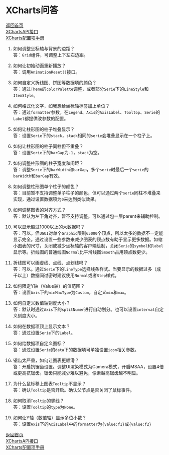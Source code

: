# XCharts问答

[返回首页](../Readme.md)  
[XChartsAPI接口](XChartsAPI.md)  
[XCharts配置项手册](XCharts配置项手册.md)

1. 如何调整坐标轴与背景的边距？  
   答：`Grid`组件，可调整上下左右边距。

2. 如何让初始动画重新播放？  
   答：调用`AnimationReset()`接口。

3. 如何自定义折线图、饼图等数据项的颜色？  
   答：通过`Theme`的`colorPalette`调整，或者部分`Serie`下的`LineStyle`和`ItemStyle`。

4. 如何格式化文字，如我想给坐标轴标签加上单位？  
   答：通过`formatter`参数，在`Legend`、`Axis`的`AxisLabel`、`Tooltop`、`Serie`的`Label`都提供改参数的配置。

5. 如何让柱形图的柱子堆叠显示？  
   答：设置`Serie`下的`stack`，`stack`相同的`serie`会堆叠显示在一个柱子上。

6. 如何让柱形图的柱子同柱但不重叠？  
   答：设置`Serie`下的`barGap`为`-1`，`stack`为空。

7. 如何调整柱形图的柱子宽度和间距？  
   答：调整`Serie`下的`barWidth`和`barGap`，多个`serie`时最后一个`serie`的`barWidth`和`barGap`有效。

8. 如何调整柱形图单个柱子的颜色？  
   答：目前暂不支持调整单子柱子的颜色，但可以通过两个`serie`同柱不堆叠来实现，通过设置数据项为`0`来达到类似效果。

9. 如何调整图表的对齐方式？  
   答：默认为左下角对齐，暂不支持调整。可以通过包一层parent来辅助控制。

10. 可以显示超过1000以上的大数据吗？  
   答：可以。但`UGUI`对单个`Graphic`限制`65000`个顶点，所以太多的数据不一定能显示完全。通过设置一些参数来减少图表的顶点数有助于显示更多数据。如缩小图表的尺寸，关闭或减少坐标轴的客户端绘制，关闭`Serie`的`symbol`和`label`显示等。折线图的普通线图`Normal`比平滑线图`Smooth`占用顶点数更少。

11. 折线图可以画虚线、点线、点划线吗？  
   答：可以。通过`Serie`下的`lineType`选择线条样式。当要显示的数据过多（成千以上）数据间过密时建议使用`Normal`或者`Step`样式。

12. 如何限定Y轴（Value轴）的值范围？  
   答：设置`Axis`下的`minMaxType`为`Custom`，自定义`min`和`max`。

13. 如何自定义数值轴刻度大小？  
   答：默认时通过`Axis`下的`splitNumer`进行自动划分。也可以设置`interval`自定义刻度大小。

14. 如何在数据项顶上显示文本？  
   答：通过设置`Serie`下的`Label`。

15. 如何给数据项自定义图标？  
   答：通过设置`Serie`的`data`下的数据项可单独设置`icon`相关参数。

16. 锯齿太严重，如何让图表更顺滑？  
   答：开启抗锯齿设置。调整UI渲染模式为Camera模式，开启MSAA，设置4倍或更高抗锯齿。锯齿只能减少难以避免，像素越高锯齿越不明显。

17. 为什么鼠标移上图表`Tooltip`不显示？  
   答：确认`Tooltip`是否开启。确认父节点是否关闭了鼠标事件。

18. 如何取消`Tooltip`的竖线？  
   答：设置`Tooltip`的`type`为`None`。

19. 如何让Y轴（数值轴）显示多位小数？  
   答：设置`Axis`下的`AxisLabel`中的`formatter`为`{value:f1}`或`{value:f2}`

[返回首页](../Readme.md)  
[XChartsAPI接口](XChartsAPI.md)  
[XCharts配置项手册](XCharts配置项手册.md)
